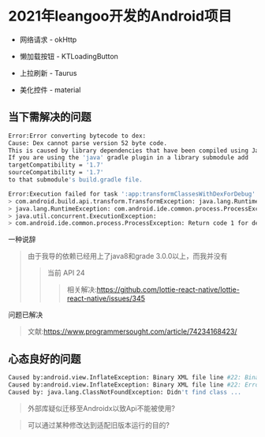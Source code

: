 # 2021年leangoo开发的Android项目

 - 网络请求 - okHttp

 - 懒加载按钮 - KTLoadingButton

 - 上拉刷新 - Taurus

 - 美化控件 - material

## 当下需解决的问题

``` Bash
Error:Error converting bytecode to dex:
Cause: Dex cannot parse version 52 byte code.
This is caused by library dependencies that have been compiled using Java 8 or above.
If you are using the 'java' gradle plugin in a library submodule add 
targetCompatibility = '1.7'
sourceCompatibility = '1.7'
to that submodule's build.gradle file.
```

``` Bash
Error:Execution failed for task ':app:transformClassesWithDexForDebug'.
> com.android.build.api.transform.TransformException: java.lang.RuntimeException: 
> java.lang.RuntimeException: com.android.ide.common.process.ProcessException: 
> java.util.concurrent.ExecutionException: 
> com.android.ide.common.process.ProcessException: Return code 1 for dex process
```

一种说辞
> 由于我导的依赖已经用上了java8和grade 3.0.0以上，而我并没有
>> 当前 API 24
>>> 相关解决:https://github.com/lottie-react-native/lottie-react-native/issues/345

问题已解决
> 文献:https://www.programmersought.com/article/74234168423/

## 心态良好的问题

``` Bash
Caused by:android.view.InflateException: Binary XML file line #22: Binary XML file line #22: Error inflating class ...
Caused by:android.view.InflateException: Binary XML file line #22: Error inflating class
Caused by: java.lang.ClassNotFoundException: Didn't find class ...
```
> 外部库疑似迁移至Androidx以致Api不能被使用?

> 可以通过某种修改达到适配旧版本运行的目的?

